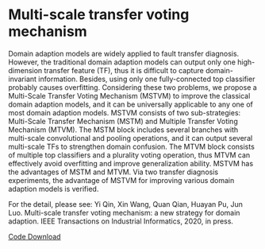 # Multi-scale transfer voting mechanism

Domain adaption models are widely applied to fault transfer diagnosis. However, the traditional domain adaption models can output only one high-dimension transfer feature (TF), thus it is difficult to capture domain-invariant information. Besides, using only one fully-connected top classifier probably causes overfitting. Considering these two problems, we propose a Multi-Scale Transfer Voting Mechanism (MSTVM) to improve the classical domain adaption models, and it can be universally applicable to any one of most domain adaption models. MSTVM consists of two sub-strategies: Multi-Scale Transfer Mechanism (MSTM) and Multiple Transfer Voting Mechanism (MTVM). The MSTM block includes several branches with multi-scale convolutional and pooling operations, and it can output several multi-scale TFs to strengthen domain confusion. The MTVM block consists of multiple top classifiers and a plurality voting operation, thus MTVM can effectively avoid overfitting and improve generalization ability. MSTVM has the advantages of MSTM and MTVM. Via two transfer diagnosis experiments, the advantage of MSTVM for improving various domain adaption models is verified.  

For the detail, please see:  Yi Qin, Xin Wang, Quan Qian, Huayan Pu, Jun Luo.         Multi-scale transfer voting mechanism: a new strategy for domain adaption. IEEE Transactions on Industrial Informatics, 2020, in press.  

[Code Download](https://github.com/QinYi-team/Code/tree/master/MSTVM) 